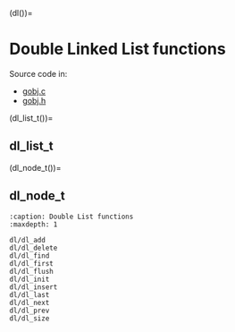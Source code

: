(dl())=
# Double Linked List functions

Source code in:
- [gobj.c](https://github.com/artgins/yunetas/blob/main/kernel/c/gobj-c/src/gobj.c)
- [gobj.h](https://github.com/artgins/yunetas/blob/main/kernel/c/gobj-c/src/gobj.h)

(dl_list_t())=
## dl_list_t

(dl_node_t())=
## dl_node_t


```{toctree}
:caption: Double List functions
:maxdepth: 1

dl/dl_add
dl/dl_delete
dl/dl_find
dl/dl_first
dl/dl_flush
dl/dl_init
dl/dl_insert
dl/dl_last
dl/dl_next
dl/dl_prev
dl/dl_size


```

